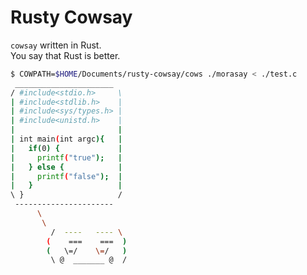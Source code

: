 # Rusty Cowsay
`cowsay` written in Rust.  
You say that Rust is better.  
  

```rusty-cowsay.sh
$ COWPATH=$HOME/Documents/rusty-cowsay/cows ./morasay < ./test.c
 ______________________
/ #include<stdio.h>     \
| #include<stdlib.h>    |
| #include<sys/types.h> |
| #include<unistd.h>    |
|                       |
| int main(int argc){   |
|   if(0) {             |
|     printf("true");   |
|   } else {            |
|     printf("false");  |
|   }                   |
\ }                     /
 ----------------------
      \
       \
         /  ----   ---- \
        (    ===    ===  )
        (   \=/    \=/   )
         \ @  _______ @  /
```
